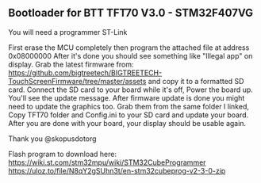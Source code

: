 ## Bootloader for BTT TFT70 V3.0 - STM32F407VG

You will need a programmer ST-Link

First erase the MCU completely then program the attached file at address 0x08000000
After it's done you should see something like "Illegal app" on display.
Grab the latest firmware from:
https://github.com/bigtreetech/BIGTREETECH-TouchScreenFirmware/tree/master/assets
and copy it to a formatted SD card.
Connect the SD card to your board while it's off, Power the board up. You'll see the update message.
After firmware update is done you might need to update the graphics too.
Grab them from the same folder I linked, Copy TFT70 folder and Config.ini to your SD card and update your board.
After you are done with your board, your display should be usable again.

Thank you @skopusdotorg

Flash program to download here:
https://wiki.st.com/stm32mpu/wiki/STM32CubeProgrammer
https://uloz.to/file/N8qY2gSUhn3t/en-stm32cubeprog-v2-3-0-zip
